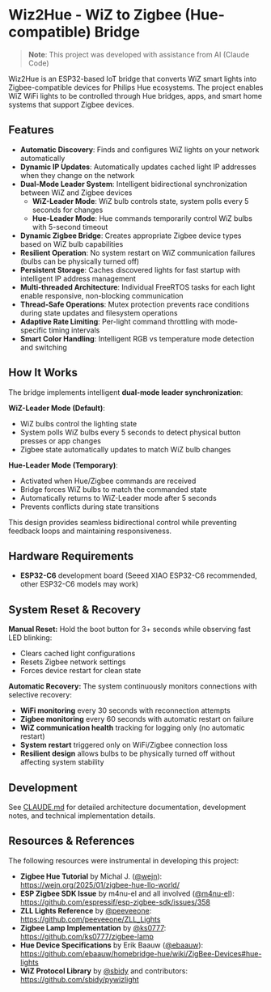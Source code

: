 # Wiz2Hue - WiZ to Zigbee (Hue-compatible) Bridge

> **Note**: This project was developed with assistance from AI (Claude Code)

Wiz2Hue is an ESP32-based IoT bridge that converts WiZ smart lights into Zigbee-compatible devices for Philips Hue ecosystems. The project enables WiZ WiFi lights to be controlled through Hue bridges, apps, and smart home systems that support Zigbee devices.

## Features

- **Automatic Discovery**: Finds and configures WiZ lights on your network automatically
- **Dynamic IP Updates**: Automatically updates cached light IP addresses when they change on the network
- **Dual-Mode Leader System**: Intelligent bidirectional synchronization between WiZ and Zigbee devices
  - **WiZ-Leader Mode**: WiZ bulb controls state, system polls every 5 seconds for changes
  - **Hue-Leader Mode**: Hue commands temporarily control WiZ bulbs with 5-second timeout
- **Dynamic Zigbee Bridge**: Creates appropriate Zigbee device types based on WiZ bulb capabilities
- **Resilient Operation**: No system restart on WiZ communication failures (bulbs can be physically turned off)
- **Persistent Storage**: Caches discovered lights for fast startup with intelligent IP address management
- **Multi-threaded Architecture**: Individual FreeRTOS tasks for each light enable responsive, non-blocking communication
- **Thread-Safe Operations**: Mutex protection prevents race conditions during state updates and filesystem operations
- **Adaptive Rate Limiting**: Per-light command throttling with mode-specific timing intervals
- **Smart Color Handling**: Intelligent RGB vs temperature mode detection and switching

## How It Works

The bridge implements intelligent **dual-mode leader synchronization**:

**WiZ-Leader Mode (Default)**:
- WiZ bulbs control the lighting state
- System polls WiZ bulbs every 5 seconds to detect physical button presses or app changes
- Zigbee state automatically updates to match WiZ bulb changes

**Hue-Leader Mode (Temporary)**:
- Activated when Hue/Zigbee commands are received
- Bridge forces WiZ bulbs to match the commanded state
- Automatically returns to WiZ-Leader mode after 5 seconds
- Prevents conflicts during state transitions

This design provides seamless bidirectional control while preventing feedback loops and maintaining responsiveness.

## Hardware Requirements

- **ESP32-C6** development board (Seeed XIAO ESP32-C6 recommended, other ESP32-C6 models may work)

## System Reset & Recovery

**Manual Reset:**
Hold the boot button for 3+ seconds while observing fast LED blinking:
- Clears cached light configurations
- Resets Zigbee network settings
- Forces device restart for clean state

**Automatic Recovery:**
The system continuously monitors connections with selective recovery:
- **WiFi monitoring** every 30 seconds with reconnection attempts
- **Zigbee monitoring** every 60 seconds with automatic restart on failure
- **WiZ communication health** tracking for logging only (no automatic restart)
- **System restart** triggered only on WiFi/Zigbee connection loss
- **Resilient design** allows bulbs to be physically turned off without affecting system stability

## Development

See [CLAUDE.md](CLAUDE.md) for detailed architecture documentation, development notes, and technical implementation details.


## Resources & References

The following resources were instrumental in developing this project:

- **Zigbee Hue Tutorial** by Michal J. ([@wejn](https://github.com/wejn)): https://wejn.org/2025/01/zigbee-hue-llo-world/
- **ESP Zigbee SDK Issue** by m4nu-el and all involved ([@m4nu-el](https://github.com/m4nu-el)): https://github.com/espressif/esp-zigbee-sdk/issues/358
- **ZLL Lights Reference** by [@peeveeone](https://github.com/peeveeone): https://github.com/peeveeone/ZLL_Lights
- **Zigbee Lamp Implementation** by [@ks0777](https://github.com/ks0777): https://github.com/ks0777/zigbee-lamp
- **Hue Device Specifications** by Erik Baauw ([@ebaauw](https://github.com/ebaauw)): https://github.com/ebaauw/homebridge-hue/wiki/ZigBee-Devices#hue-lights
- **WiZ Protocol Library** by [@sbidy](https://github.com/sbidy) and contributors: https://github.com/sbidy/pywizlight
